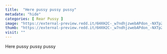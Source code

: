 ```yaml
---
title:  "Here pussy pussy pussy"
metadate: "hide"
categories: [ Rear Pussy ]
image: "https://external-preview.redd.it/6HXH2C-_w7ndhjzwebAPdon_-NXTpZKsr--OkvIOxxQ.png?auto=webp&s=29c82d41e61ee9f6c5c532f7bde8d9be01d9ede0"
thumb: "https://external-preview.redd.it/6HXH2C-_w7ndhjzwebAPdon_-NXTpZKsr--OkvIOxxQ.png?width=320&crop=smart&auto=webp&s=184f9db7383f5d34acab94693c5216cf6e569dfb"
visit: ""
---
```

Here pussy pussy pussy
